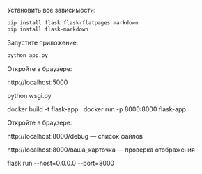 Установить все зависимости:

```bash
pip install flask flask-flatpages markdown
pip install flask-markdown
```

Запустите приложение:

```bash
python app.py
```

Откройте в браузере:

http://localhost:5000



python wsgi.py


docker build -t flask-app .
docker run -p 8000:8000 flask-app


Откройте в браузере:

http://localhost:8000/debug — список файлов

http://localhost:8000/ваша_карточка — проверка отображения



flask run --host=0.0.0.0 --port=8000

